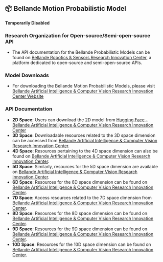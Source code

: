 ## 📦 Bellande Motion Probabilistic Model

**Temporarily Disabled**

### Research Organization for Open-source/Semi-open-source API
- The API documentation for the Bellande Probabilistic Models can be found on [Bellande Robotics & Sensors Research Innovation Center](https://robotics-sensors.github.io), a platform dedicated to open-source and semi-open-source APIs.

### Model Downloads
- For downloading the Bellande Motion Probabilistic Models, please visit [Bellande Artificial Intelligence & Computer Vision Research Innovation Center Website](https://artificial-intelligence-computer-vision.github.io)

### API Documentation
- **2D Space**: Users can download the 2D model from [Hugging Face - Bellande Artificial Intelligence & Computer Vision Research Innovation Center](https://huggingface.co/Artificial-Intelligence-Computer-Vision)
- **3D Space**: Downloadable resources related to the 3D space dimension can be accessed from [Bellande Artificial Intelligence & Computer Vision Research Innovation Center](https://artificial-intelligence-computer-vision.github.io).
- **4D Space**: Resources pertaining to the 4D space dimension can also be found on [Bellande Artificial Intelligence & Computer Vision Research Innovation Center](https://artificial-intelligence-computer-vision.github.io).
- **5D Space**: Similarly, resources for the 5D space dimension are available on [Bellande Artificial Intelligence & Computer Vision Research Innovation Center](https://artificial-intelligence-computer-vision.github.io).
- **6D Space**: Resources for the 6D space dimension can be found on [Bellande Artificial Intelligence & Computer Vision Research Innovation Center](https://artificial-intelligence-computer-vision.github.io).
- **7D Space**: Access resources related to the 7D space dimension from [Bellande Artificial Intelligence & Computer Vision Research Innovation Center](https://artificial-intelligence-computer-vision.github.io).
- **8D Space**: Resources for the 8D space dimension can be found on [Bellande Artificial Intelligence & Computer Vision Research Innovation Center](https://artificial-intelligence-computer-vision.github.io).
- **9D Space**: Resources for the 9D space dimension can be found on [Bellande Artificial Intelligence & Computer Vision Research Innovation Center](https://artificial-intelligence-computer-vision.github.io).
- **10D Space**: Resources for the 10D space dimension can be found on [Bellande Artificial Intelligence & Computer Vision Research Innovation Center](https://artificial-intelligence-computer-vision.github.io).
